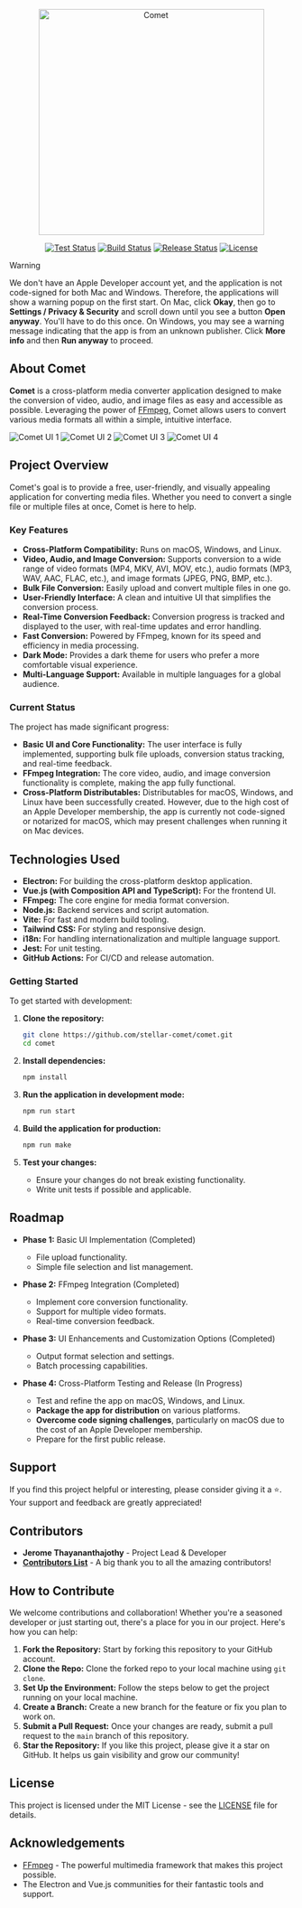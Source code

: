 <p align="center"><a href="https://comet.thavarshan.com" target="_blank"><img src="./assets/logo.png" width="400" height="400" alt="Comet"></a></p>

<p align="center">
<a href="https://github.com/stellar-comet/comet/actions"><img src="https://github.com/stellar-comet/comet/actions/workflows/test.yml/badge.svg" alt="Test Status"></a>
<a href="https://github.com/stellar-comet/comet/actions"><img src="https://github.com/stellar-comet/comet/actions/workflows/build.yml/badge.svg" alt="Build Status"></a>
<a href="https://github.com/stellar-comet/comet/actions"><img src="https://github.com/stellar-comet/comet/actions/workflows/release.yml/badge.svg?branch=release" alt="Release Status"></a>
<a href="https://packagist.org/packages/jerome/filterable"><img src="https://img.shields.io/packagist/l/jerome/filterable" alt="License"></a>
</p>

> [!WARNING]
> We don't have an Apple Developer account yet, and the application is not code-signed for both Mac and Windows. Therefore, the applications will show a warning popup on the first start. On Mac, click **Okay**, then go to **Settings / Privacy & Security** and scroll down until you see a button **Open anyway**. You'll have to do this once. On Windows, you may see a warning message indicating that the app is from an unknown publisher. Click **More info** and then **Run anyway** to proceed.

## About Comet

**Comet** is a cross-platform media converter application designed to make the conversion of video, audio, and image files as easy and accessible as possible. Leveraging the power of [FFmpeg](https://ffmpeg.org/), Comet allows users to convert various media formats all within a simple, intuitive interface.

![Comet UI 1](./assets/screenshot_1.png)
![Comet UI 2](./assets/screenshot_2.png)
![Comet UI 3](./assets/screenshot_3.png)
![Comet UI 4](./assets/screenshot_4.png)

## Project Overview

Comet's goal is to provide a free, user-friendly, and visually appealing application for converting media files. Whether you need to convert a single file or multiple files at once, Comet is here to help.

### Key Features

- **Cross-Platform Compatibility:** Runs on macOS, Windows, and Linux.
- **Video, Audio, and Image Conversion:** Supports conversion to a wide range of video formats (MP4, MKV, AVI, MOV, etc.), audio formats (MP3, WAV, AAC, FLAC, etc.), and image formats (JPEG, PNG, BMP, etc.).
- **Bulk File Conversion:** Easily upload and convert multiple files in one go.
- **User-Friendly Interface:** A clean and intuitive UI that simplifies the conversion process.
- **Real-Time Conversion Feedback:** Conversion progress is tracked and displayed to the user, with real-time updates and error handling.
- **Fast Conversion:** Powered by FFmpeg, known for its speed and efficiency in media processing.
- **Dark Mode:** Provides a dark theme for users who prefer a more comfortable visual experience.
- **Multi-Language Support:** Available in multiple languages for a global audience.

### Current Status

The project has made significant progress:

- **Basic UI and Core Functionality:** The user interface is fully implemented, supporting bulk file uploads, conversion status tracking, and real-time feedback.
- **FFmpeg Integration:** The core video, audio, and image conversion functionality is complete, making the app fully functional.
- **Cross-Platform Distributables:** Distributables for macOS, Windows, and Linux have been successfully created. However, due to the high cost of an Apple Developer membership, the app is currently not code-signed or notarized for macOS, which may present challenges when running it on Mac devices.

## Technologies Used

- **Electron:** For building the cross-platform desktop application.
- **Vue.js (with Composition API and TypeScript):** For the frontend UI.
- **FFmpeg:** The core engine for media format conversion.
- **Node.js:** Backend services and script automation.
- **Vite:** For fast and modern build tooling.
- **Tailwind CSS:** For styling and responsive design.
- **i18n:** For handling internationalization and multiple language support.
- **Jest:** For unit testing.
- **GitHub Actions:** For CI/CD and release automation.

### Getting Started

To get started with development:

1. **Clone the repository:**

   ```bash
   git clone https://github.com/stellar-comet/comet.git
   cd comet
   ```

2. **Install dependencies:**

   ```bash
   npm install
   ```

3. **Run the application in development mode:**

   ```bash
   npm run start
   ```

4. **Build the application for production:**

   ```bash
   npm run make
   ```

5. **Test your changes:**
   - Ensure your changes do not break existing functionality.
   - Write unit tests if possible and applicable.

## Roadmap

- **Phase 1:** Basic UI Implementation (Completed)
  - File upload functionality.
  - Simple file selection and list management.

- **Phase 2:** FFmpeg Integration (Completed)
  - Implement core conversion functionality.
  - Support for multiple video formats.
  - Real-time conversion feedback.

- **Phase 3:** UI Enhancements and Customization Options (Completed)
  - Output format selection and settings.
  - Batch processing capabilities.

- **Phase 4:** Cross-Platform Testing and Release (In Progress)
  - Test and refine the app on macOS, Windows, and Linux.
  - **Package the app for distribution** on various platforms.
  - **Overcome code signing challenges**, particularly on macOS due to the cost of an Apple Developer membership.
  - Prepare for the first public release.

## Support

If you find this project helpful or interesting, please consider giving it a ⭐. Your support and feedback are greatly appreciated!

## Contributors

- **Jerome Thayananthajothy** - Project Lead & Developer
- [**Contributors List**](https://github.com/stellar-comet/comet/graphs/contributors) - A big thank you to all the amazing contributors!

## How to Contribute

We welcome contributions and collaboration! Whether you're a seasoned developer or just starting out, there's a place for you in our project. Here's how you can help:

1. **Fork the Repository:** Start by forking this repository to your GitHub account.
2. **Clone the Repo:** Clone the forked repo to your local machine using `git clone`.
3. **Set Up the Environment:** Follow the steps below to get the project running on your local machine.
4. **Create a Branch:** Create a new branch for the feature or fix you plan to work on.
5. **Submit a Pull Request:** Once your changes are ready, submit a pull request to the `main` branch of this repository.
6. **Star the Repository:** If you like this project, please give it a star on GitHub. It helps us gain visibility and grow our community!

## License

This project is licensed under the MIT License - see the [LICENSE](LICENSE) file for details.

## Acknowledgements

- [FFmpeg](https://ffmpeg.org/) - The powerful multimedia framework that makes this project possible.
- The Electron and Vue.js communities for their fantastic tools and support.
